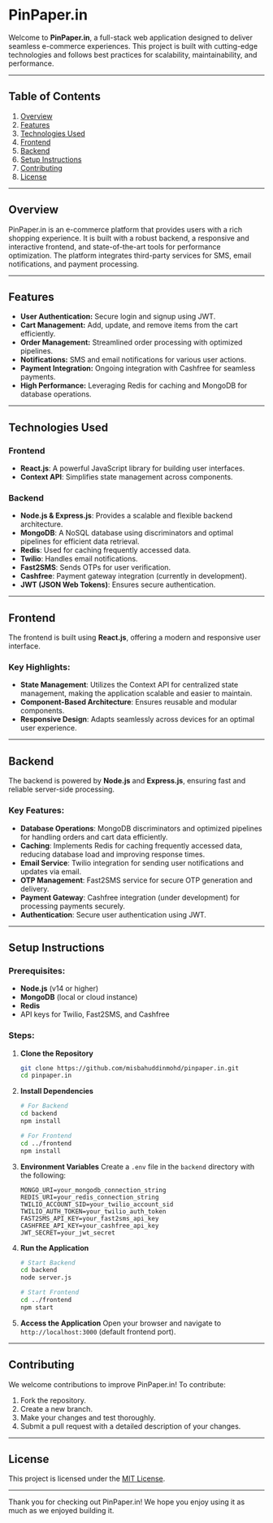 # PinPaper.in

Welcome to **PinPaper.in**, a full-stack web application designed to deliver seamless e-commerce experiences. This project is built with cutting-edge technologies and follows best practices for scalability, maintainability, and performance.

---

## Table of Contents

1. [Overview](#overview)
2. [Features](#features)
3. [Technologies Used](#technologies-used)
4. [Frontend](#frontend)
5. [Backend](#backend)
6. [Setup Instructions](#setup-instructions)
7. [Contributing](#contributing)
8. [License](#license)

---

## Overview

PinPaper.in is an e-commerce platform that provides users with a rich shopping experience. It is built with a robust backend, a responsive and interactive frontend, and state-of-the-art tools for performance optimization. The platform integrates third-party services for SMS, email notifications, and payment processing.

---

## Features

- **User Authentication:** Secure login and signup using JWT.
- **Cart Management:** Add, update, and remove items from the cart efficiently.
- **Order Management:** Streamlined order processing with optimized pipelines.
- **Notifications:** SMS and email notifications for various user actions.
- **Payment Integration:** Ongoing integration with Cashfree for seamless payments.
- **High Performance:** Leveraging Redis for caching and MongoDB for database operations.

---

## Technologies Used

### Frontend
- **React.js**: A powerful JavaScript library for building user interfaces.
- **Context API**: Simplifies state management across components.

### Backend
- **Node.js & Express.js**: Provides a scalable and flexible backend architecture.
- **MongoDB**: A NoSQL database using discriminators and optimal pipelines for efficient data retrieval.
- **Redis**: Used for caching frequently accessed data.
- **Twilio**: Handles email notifications.
- **Fast2SMS**: Sends OTPs for user verification.
- **Cashfree**: Payment gateway integration (currently in development).
- **JWT (JSON Web Tokens)**: Ensures secure authentication.

---

## Frontend

The frontend is built using **React.js**, offering a modern and responsive user interface.

### Key Highlights:
- **State Management**: Utilizes the Context API for centralized state management, making the application scalable and easier to maintain.
- **Component-Based Architecture**: Ensures reusable and modular components.
- **Responsive Design**: Adapts seamlessly across devices for an optimal user experience.

---

## Backend

The backend is powered by **Node.js** and **Express.js**, ensuring fast and reliable server-side processing.

### Key Features:
- **Database Operations**: MongoDB discriminators and optimized pipelines for handling orders and cart data efficiently.
- **Caching**: Implements Redis for caching frequently accessed data, reducing database load and improving response times.
- **Email Service**: Twilio integration for sending user notifications and updates via email.
- **OTP Management**: Fast2SMS service for secure OTP generation and delivery.
- **Payment Gateway**: Cashfree integration (under development) for processing payments securely.
- **Authentication**: Secure user authentication using JWT.

---

## Setup Instructions

### Prerequisites:
- **Node.js** (v14 or higher)
- **MongoDB** (local or cloud instance)
- **Redis**
- API keys for Twilio, Fast2SMS, and Cashfree

### Steps:

1. **Clone the Repository**
   ```bash
   git clone https://github.com/misbahuddinmohd/pinpaper.in.git
   cd pinpaper.in
   ```

2. **Install Dependencies**
   ```bash
   # For Backend
   cd backend
   npm install

   # For Frontend
   cd ../frontend
   npm install
   ```

3. **Environment Variables**
   Create a `.env` file in the `backend` directory with the following:
   ```env
   MONGO_URI=your_mongodb_connection_string
   REDIS_URI=your_redis_connection_string
   TWILIO_ACCOUNT_SID=your_twilio_account_sid
   TWILIO_AUTH_TOKEN=your_twilio_auth_token
   FAST2SMS_API_KEY=your_fast2sms_api_key
   CASHFREE_API_KEY=your_cashfree_api_key
   JWT_SECRET=your_jwt_secret
   ```

4. **Run the Application**
   ```bash
   # Start Backend
   cd backend
   node server.js

   # Start Frontend
   cd ../frontend
   npm start
   ```

5. **Access the Application**
   Open your browser and navigate to `http://localhost:3000` (default frontend port).

---

## Contributing

We welcome contributions to improve PinPaper.in! To contribute:
1. Fork the repository.
2. Create a new branch.
3. Make your changes and test thoroughly.
4. Submit a pull request with a detailed description of your changes.

---

## License

This project is licensed under the [MIT License](LICENSE).

---

Thank you for checking out PinPaper.in! We hope you enjoy using it as much as we enjoyed building it.

